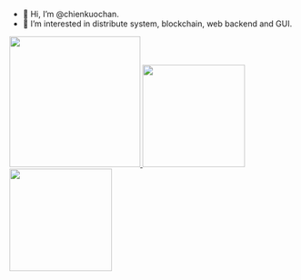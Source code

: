 - 👋 Hi, I’m @chienkuochan.
- 👀 I’m interested in distribute system, blockchain, web backend and GUI.

<a href="/">
  <img height="230em" src="https://github-profile-summary-cards.vercel.app/api/cards/profile-details?username=chienkuochan&theme=github">
  <img height="180em" src="https://github-readme-stats.vercel.app/api?username=chienkuochan&show_icons=true&include_all_commits=true&count_private=true"/>
  <img height="180em" src="https://github-readme-stats.vercel.app/api/top-langs?username=chienkuochan&layout=compact&langs_count=8"/>
</a>
